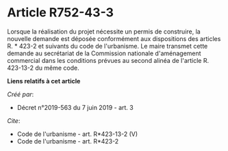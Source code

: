# Article R752-43-3

Lorsque la réalisation du projet nécessite un permis de construire, la nouvelle demande est déposée conformément aux
dispositions des articles R. * 423-2 et suivants du code de l'urbanisme. Le maire transmet cette demande au secrétariat de la
Commission nationale d'aménagement commercial dans les conditions prévues au second alinéa de l'article R. 423-13-2 du même
code.

**Liens relatifs à cet article**

_Créé par_:

  - Décret n°2019-563 du 7 juin 2019 - art. 3

_Cite_:

  - Code de l'urbanisme - art. R*423-13-2 (V)
  - Code de l'urbanisme - art. R*423-2
